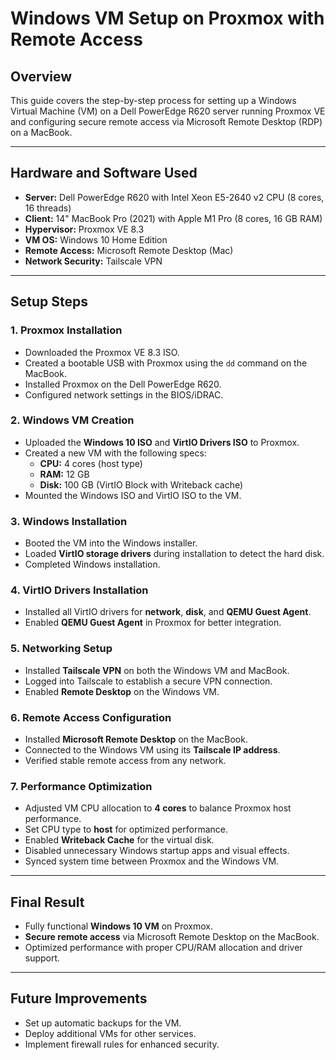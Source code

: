 
# Windows VM Setup on Proxmox with Remote Access

## Overview
This guide covers the step-by-step process for setting up a Windows Virtual Machine (VM) on a Dell PowerEdge R620 server running Proxmox VE and configuring secure remote access via Microsoft Remote Desktop (RDP) on a MacBook.

---

## Hardware and Software Used
- **Server:** Dell PowerEdge R620 with Intel Xeon E5-2640 v2 CPU (8 cores, 16 threads)
- **Client:** 14" MacBook Pro (2021) with Apple M1 Pro (8 cores, 16 GB RAM)
- **Hypervisor:** Proxmox VE 8.3
- **VM OS:** Windows 10 Home Edition
- **Remote Access:** Microsoft Remote Desktop (Mac)
- **Network Security:** Tailscale VPN

---

## Setup Steps

### 1. **Proxmox Installation**
- Downloaded the Proxmox VE 8.3 ISO.
- Created a bootable USB with Proxmox using the `dd` command on the MacBook.
- Installed Proxmox on the Dell PowerEdge R620.
- Configured network settings in the BIOS/iDRAC.

### 2. **Windows VM Creation**
- Uploaded the **Windows 10 ISO** and **VirtIO Drivers ISO** to Proxmox.
- Created a new VM with the following specs:
  - **CPU:** 4 cores (host type)
  - **RAM:** 12 GB
  - **Disk:** 100 GB (VirtIO Block with Writeback cache)
- Mounted the Windows ISO and VirtIO ISO to the VM.

### 3. **Windows Installation**
- Booted the VM into the Windows installer.
- Loaded **VirtIO storage drivers** during installation to detect the hard disk.
- Completed Windows installation.

### 4. **VirtIO Drivers Installation**
- Installed all VirtIO drivers for **network**, **disk**, and **QEMU Guest Agent**.
- Enabled **QEMU Guest Agent** in Proxmox for better integration.

### 5. **Networking Setup**
- Installed **Tailscale VPN** on both the Windows VM and MacBook.
- Logged into Tailscale to establish a secure VPN connection.
- Enabled **Remote Desktop** on the Windows VM.

### 6. **Remote Access Configuration**
- Installed **Microsoft Remote Desktop** on the MacBook.
- Connected to the Windows VM using its **Tailscale IP address**.
- Verified stable remote access from any network.

### 7. **Performance Optimization**
- Adjusted VM CPU allocation to **4 cores** to balance Proxmox host performance.
- Set CPU type to **host** for optimized performance.
- Enabled **Writeback Cache** for the virtual disk.
- Disabled unnecessary Windows startup apps and visual effects.
- Synced system time between Proxmox and the Windows VM.

---

## Final Result
- Fully functional **Windows 10 VM** on Proxmox.
- **Secure remote access** via Microsoft Remote Desktop on the MacBook.
- Optimized performance with proper CPU/RAM allocation and driver support.

---

## Future Improvements
- Set up automatic backups for the VM.
- Deploy additional VMs for other services.
- Implement firewall rules for enhanced security.
